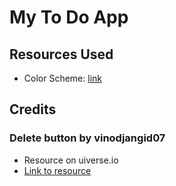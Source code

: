 # My To Do App

## Resources Used
* Color Scheme: [link](https://colorhunt.co/palette/0a26471442722052952c74b3)

## Credits
### Delete button by vinodjangid07
* Resource on uiverse.io
* [Link to resource](https://uiverse.io/vinodjangid07/tame-cobra-18)